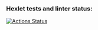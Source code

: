 ### Hexlet tests and linter status:
[![Actions Status](https://github.com/remberq/python-project-lvl2/workflows/hexlet-check/badge.svg)](https://github.com/remberq/python-project-lvl2/actions)
